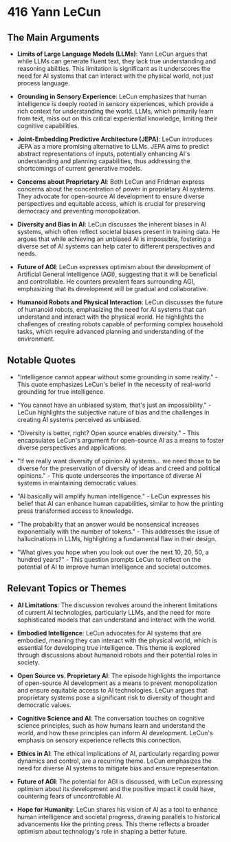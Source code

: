 # 416 Yann LeCun

## The Main Arguments

- **Limits of Large Language Models (LLMs)**: Yann LeCun argues that while LLMs can generate fluent text, they lack true understanding and reasoning abilities. This limitation is significant as it underscores the need for AI systems that can interact with the physical world, not just process language.

- **Grounding in Sensory Experience**: LeCun emphasizes that human intelligence is deeply rooted in sensory experiences, which provide a rich context for understanding the world. LLMs, which primarily learn from text, miss out on this critical experiential knowledge, limiting their cognitive capabilities.

- **Joint-Embedding Predictive Architecture (JEPA)**: LeCun introduces JEPA as a more promising alternative to LLMs. JEPA aims to predict abstract representations of inputs, potentially enhancing AI's understanding and planning capabilities, thus addressing the shortcomings of current generative models.

- **Concerns about Proprietary AI**: Both LeCun and Fridman express concerns about the concentration of power in proprietary AI systems. They advocate for open-source AI development to ensure diverse perspectives and equitable access, which is crucial for preserving democracy and preventing monopolization.

- **Diversity and Bias in AI**: LeCun discusses the inherent biases in AI systems, which often reflect societal biases present in training data. He argues that while achieving an unbiased AI is impossible, fostering a diverse set of AI systems can help cater to different perspectives and needs.

- **Future of AGI**: LeCun expresses optimism about the development of Artificial General Intelligence (AGI), suggesting that it will be beneficial and controllable. He counters prevalent fears surrounding AGI, emphasizing that its development will be gradual and collaborative.

- **Humanoid Robots and Physical Interaction**: LeCun discusses the future of humanoid robots, emphasizing the need for AI systems that can understand and interact with the physical world. He highlights the challenges of creating robots capable of performing complex household tasks, which require advanced planning and understanding of the environment.

## Notable Quotes

- "Intelligence cannot appear without some grounding in some reality." - This quote emphasizes LeCun's belief in the necessity of real-world grounding for true intelligence.

- "You cannot have an unbiased system, that's just an impossibility." - LeCun highlights the subjective nature of bias and the challenges in creating AI systems perceived as unbiased.

- "Diversity is better, right? Open source enables diversity." - This encapsulates LeCun's argument for open-source AI as a means to foster diverse perspectives and applications.

- "If we really want diversity of opinion AI systems... we need those to be diverse for the preservation of diversity of ideas and creed and political opinions." - This quote underscores the importance of diverse AI systems in maintaining democratic values.

- "AI basically will amplify human intelligence." - LeCun expresses his belief that AI can enhance human capabilities, similar to how the printing press transformed access to knowledge.

- "The probability that an answer would be nonsensical increases exponentially with the number of tokens." - This addresses the issue of hallucinations in LLMs, highlighting a fundamental flaw in their design.

- "What gives you hope when you look out over the next 10, 20, 50, a hundred years?" - This question prompts LeCun to reflect on the potential of AI to improve human intelligence and societal outcomes.

## Relevant Topics or Themes

- **AI Limitations**: The discussion revolves around the inherent limitations of current AI technologies, particularly LLMs, and the need for more sophisticated models that can understand and interact with the world.

- **Embodied Intelligence**: LeCun advocates for AI systems that are embodied, meaning they can interact with the physical world, which is essential for developing true intelligence. This theme is explored through discussions about humanoid robots and their potential roles in society.

- **Open Source vs. Proprietary AI**: The episode highlights the importance of open-source AI development as a means to prevent monopolization and ensure equitable access to AI technologies. LeCun argues that proprietary systems pose a significant risk to diversity of thought and democratic values.

- **Cognitive Science and AI**: The conversation touches on cognitive science principles, such as how humans learn and understand the world, and how these principles can inform AI development. LeCun's emphasis on sensory experience reflects this connection.

- **Ethics in AI**: The ethical implications of AI, particularly regarding power dynamics and control, are a recurring theme. LeCun emphasizes the need for diverse AI systems to mitigate bias and ensure representation.

- **Future of AGI**: The potential for AGI is discussed, with LeCun expressing optimism about its development and the positive impact it could have, countering fears of uncontrollable AI.

- **Hope for Humanity**: LeCun shares his vision of AI as a tool to enhance human intelligence and societal progress, drawing parallels to historical advancements like the printing press. This theme reflects a broader optimism about technology's role in shaping a better future.
